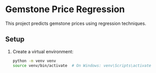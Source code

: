 # Gemstone Price Regression

This project predicts gemstone prices using regression techniques.

## Setup

1. Create a virtual environment:

   ```bash
   python -m venv venv
   source venv/bin/activate  # On Windows: venv\Scripts\activate

